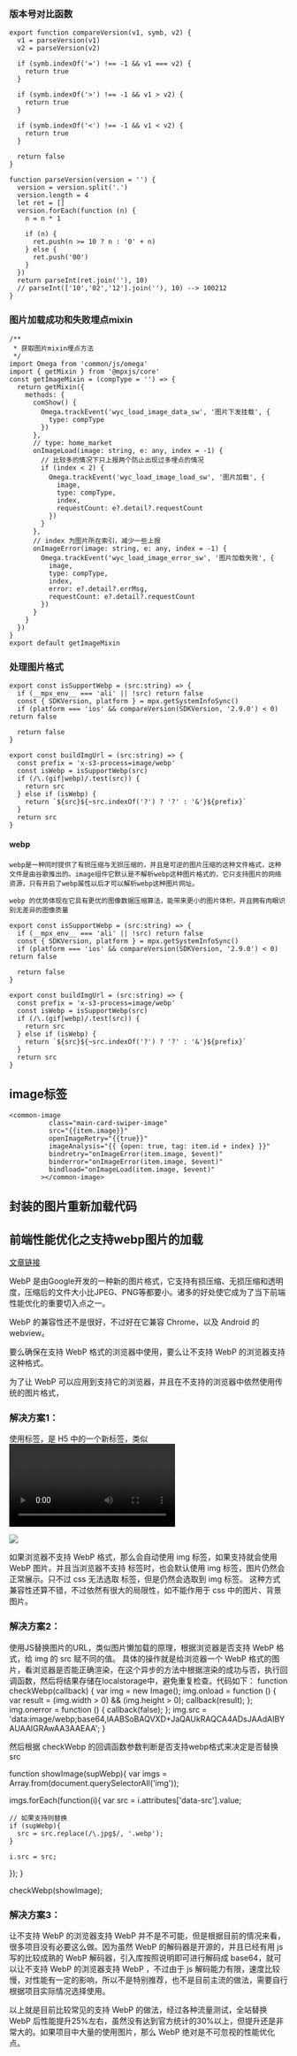 ### 版本号对比函数

```
export function compareVersion(v1, symb, v2) {
  v1 = parseVersion(v1)
  v2 = parseVersion(v2)

  if (symb.indexOf('=') !== -1 && v1 === v2) {
    return true
  }

  if (symb.indexOf('>') !== -1 && v1 > v2) {
    return true
  }

  if (symb.indexOf('<') !== -1 && v1 < v2) {
    return true
  }

  return false
}

function parseVersion(version = '') {
  version = version.split('.')
  version.length = 4
  let ret = []
  version.forEach(function (n) {
    n = n * 1

    if (n) {
      ret.push(n >= 10 ? n : '0' + n)
    } else {
      ret.push('00')
    }
  })
  return parseInt(ret.join(''), 10)
  // parseInt(['10','02','12'].join(''), 10) --> 100212
}
```
### 图片加载成功和失败埋点mixin

```
/**
 * 获取图片mixin埋点方法
 */
import Omega from 'common/js/omega'
import { getMixin } from '@mpxjs/core'
const getImageMixin = (compType = '') => {
  return getMixin({
    methods: {
      comShow() {
        Omega.trackEvent('wyc_load_image_data_sw', '图片下发挂载', {
          type: compType
        })
      },
      // type: home_market
      onImageLoad(image: string, e: any, index = -1) {
        // 比较多的情况下只上报两个防止出现过多埋点的情况
        if (index < 2) {
          Omega.trackEvent('wyc_load_image_load_sw', '图片加载', {
            image,
            type: compType,
            index,
            requestCount: e?.detail?.requestCount
          })
        }
      },
      // index 为图片所在索引，减少一些上报
      onImageError(image: string, e: any, index = -1) {
        Omega.trackEvent('wyc_load_image_error_sw', '图片加载失败', {
          image,
          type: compType,
          index,
          error: e?.detail?.errMsg,
          requestCount: e?.detail?.requestCount
        })
      }
    }
  })
}
export default getImageMixin

```
### 处理图片格式

```
export const isSupportWebp = (src:string) => {
  if (__mpx_env__ === 'ali' || !src) return false
  const { SDKVersion, platform } = mpx.getSystemInfoSync()
  if (platform === 'ios' && compareVersion(SDKVersion, '2.9.0') < 0) return false

  return false
}

export const buildImgUrl = (src:string) => {
  const prefix = 'x-s3-process=image/webp'
  const isWebp = isSupportWebp(src)
  if (/\.(gif|webp)/.test(src)) {
    return src
  } else if (isWebp) {
    return `${src}${~src.indexOf('?') ? '?' : '&'}${prefix}`
  }
  return src
}

```
#### webp

```
webp是一种同时提供了有损压缩与无损压缩的，并且是可逆的图片压缩的这种文件格式，这种文件是由谷歌推出的。image组件它默认是不解析webp这种图片格式的，它只支持图片的网络资源，只有开启了webp属性以后才可以解析webp这种图片网址。

webp 的优势体现在它具有更优的图像数据压缩算法，能带来更小的图片体积，并且拥有肉眼识别无差异的图像质量

export const isSupportWebp = (src:string) => {
  if (__mpx_env__ === 'ali' || !src) return false
  const { SDKVersion, platform } = mpx.getSystemInfoSync()
  if (platform === 'ios' && compareVersion(SDKVersion, '2.9.0') < 0) return false

  return false
}

export const buildImgUrl = (src:string) => {
  const prefix = 'x-s3-process=image/webp'
  const isWebp = isSupportWebp(src)
  if (/\.(gif|webp)/.test(src)) {
    return src
  } else if (isWebp) {
    return `${src}${~src.indexOf('?') ? '?' : '&'}${prefix}`
  }
  return src
}

```
## image标签

```
<common-image
          class="main-card-swiper-image"
          src="{{item.image}}"
          openImageRetry="{{true}}"
          imageAnalysis="{{ {open: true, tag: item.id + index} }}"
          bindretry="onImageError(item.image, $event)"
          binderror="onImageError(item.image, $event)"
          bindload="onImageLoad(item.image, $event)"
        ></common-image>

```
## 封装的图片重新加载代码

<template>
  <image
    wx:if="{{src}}"
    src="{{url || src}}"
    mode="{{mode}}"
    webp="{{webp}}" 默认不支持webp格式 如果是true那就是webp格式
    lazy-load="{{lazyLoad}}"
    show-menu-by-longpress = "{{showMenuByLongPress}}" 长按图片显示发送给朋友、收藏、保存图片、搜一搜、打开名片/前往群聊/打开小程序（若图片中包含对应二维码或小程序码）的菜单。 默认不支持
    binderror="errHandler"
    bindload="loadHander"
    class="img-preload-wrap"
  />
</template>

<script>
import { createComponent } from '@mpxjs/core'
const Omega = getApp().Omega

createComponent({
  data: {
    url: '',
    requestCount: 0,
    isTry: 0 // 0 不重新请求  1 重新请求
  },
  properties: {
    src: {
      type: String,
      value: ''
    },
    mode: {
      type: String,
      value: 'scaleToFill'
    },
    webp: {
      type: Boolean,
      value: false
    },
    lazyLoad: {
      type: Boolean,
      value: false
    },
    showMenuByLongPress: {
      type: Boolean,
      value: false
    },
    // 以下额外添加的一些功能
    // 是否开启图片加载率分析上报
    imageAnalysis: {
      type: Object,
      value: {
        open: false, // 是否开启图片分析，每次分析都会上报一套omega埋点，请勿批量添加
        tag: '' // 类型标识，会用于分析image的时候
      }
    },
    // 开启在图片加载失败的时候进行一次自动重试操作
    openImageRetry: {
      type: Boolean,
      value: false
    }
  },
  watch: {
    src: {
      handler(val, oldval) {
        if (val && this.imageAnalysis?.open) {
          // 图片链接请求更改，重置状态
          if (oldval) {
            this.url = ''
            this.isTry = 0
            this.requestCount = 0
          }
          this.sendOmegaLog('get')
        }
      },
      immediate: true
    }
  },
  detached() {
    (!this.requestCount && this.src) && this.sendOmegaLog('unload')
  },
  methods: {
    sendOmegaLog(type, e = {}) {
      if (this.imageAnalysis?.open) {
        const maps = {
          get: 'tech_mini_image_data_sw', // 拉取数据
          err: 'tech_mini_image_error_sw', // 图片加载失败
          load: 'tech_mini_image_load_sw', // 加载图片成功
          unload: 'tech_mini_image_unload_sw' // 未执行err和load事件时，触发
        }
        Omega.trackEvent(maps[type], {
          image_src: this.url || this.src,
          tag: this.imageAnalysis?.tag,
          err_msg: e?.detail?.errMsg,
          is_try: this.isTry
        })
      }
    },
    errHandler(e) {
      this.requestCount++
      this.sendOmegaLog('err', e)
      const triggerName = this.isTry ? 'retryError' : 'error'
      this.triggerEvent(triggerName, {
        err: e,
        is_try: this.isTry
      })

      // 请求重试
      if (this.openImageRetry) {
        this.isTry = 1
        this.openImageRetry = false
        this.url = this.src + '?timestamp=' + Date.now()
        this.sendOmegaLog('get')
      }
    },
    loadHander(event) {
      this.requestCount++
      this.triggerEvent('load', event)
      this.sendOmegaLog('load')
    }
  }

})
</script>

<style lang="stylus" scoped>
  .img-preload-wrap
    height 100%
    width 100%
</style>

## 前端性能优化之支持webp图片的加载

[文章链接](https://juejin.cn/post/7002031688570126366)

WebP 是由Google开发的一种新的图片格式，它支持有损压缩、无损压缩和透明度，压缩后的文件大小比JPEG、PNG等都要小。诸多的好处使它成为了当下前端性能优化的重要切入点之一。

WebP 的兼容性还不是很好，不过好在它兼容 Chrome，以及 Android 的 webview。

要么确保在支持 WebP 格式的浏览器中使用，要么让不支持 WebP 的浏览器支持这种格式。

为了让 WebP 可以应用到支持它的浏览器，并且在不支持的浏览器中依然使用传统的图片格式，

### 解决方案1：

使用<picture>标签，<picture>是 H5 中的一个新标签，类似<video>它也可以指定多个格式的资源，由浏览器选择自己支持的格式进行加载。

<picture class="picture">
  <source type="image/webp" srcset="image.webp">
  <img class="image" src="image.jpg">
</picture>

如果浏览器不支持 WebP 格式，那么会自动使用 img 标签，如果支持就会使用 WebP 图片。并且当浏览器不支持 <picture>标签时，也会默认使用 img 标签，图片仍然会正常展示。只不过 css 无法选取 <picture>标签，但是仍然会选取到 img 标签。
这种方式兼容性还算不错，不过依然有很大的局限性，如不能作用于 css 中的图片、背景图片。


### 解决方案2：

使用JS替换图片的URL，类似图片懒加载的原理，根据浏览器是否支持 WebP 格式，给 img 的 src 赋不同的值。
具体的操作就是给浏览器一个 WebP 格式的图片，看浏览器是否能正确渲染，在这个异步的方法中根据渲染的成功与否，执行回调函数，然后将结果存储在localstorage中，避免重复检查。代码如下：
function checkWebp(callback) {
  var img = new Image();
  img.onload = function () {
    var result = (img.width > 0) && (img.height > 0);
    callback(result);
  };
  img.onerror = function () {
    callback(false);
  };
  img.src = 'data:image/webp;base64,lAABSoBAQVXD+JaQAUkRAQCA4ADsJAAdAIBYAUAAlGRAwAA3AAEAA';
}

然后根据 checkWebp 的回调函数参数判断是否支持webp格式来决定是否替换src

function showImage(supWebp){
  var imgs = Array.from(document.querySelectorAll('img'));

  imgs.forEach(function(i){
    var src = i.attributes['data-src'].value;

	// 如果支持则替换
    if (supWebp){
      src = src.replace(/\.jpg$/, '.webp');
    }

    i.src = src;
  });
}

checkWebp(showImage);

### 解决方案3：

让不支持 WebP 的浏览器支持 WebP 并不是不可能，但是根据目前的情况来看，很多项目没有必要这么做。因为虽然 WebP 的解码器是开源的，并且已经有用 js 写的比较成熟的 WebP 解码器，引入库按照说明即可进行解码成 base64，就可以让不支持 WebP 的浏览器支持 WebP ，不过由于 js 解码能力有限，速度比较慢，对性能有一定的影响，所以不是特别推荐，也不是目前主流的做法，需要自行根据项目实际情况选择使用。

以上就是目前比较常见的支持 WebP 的做法，经过各种流量测试，全站替换 WebP 后性能提升25%左右，虽然没有达到官方统计的30%以上，但提升还是非常大的。如果项目中大量的使用图片，那么 WebP 绝对是不可忽视的性能优化点。







